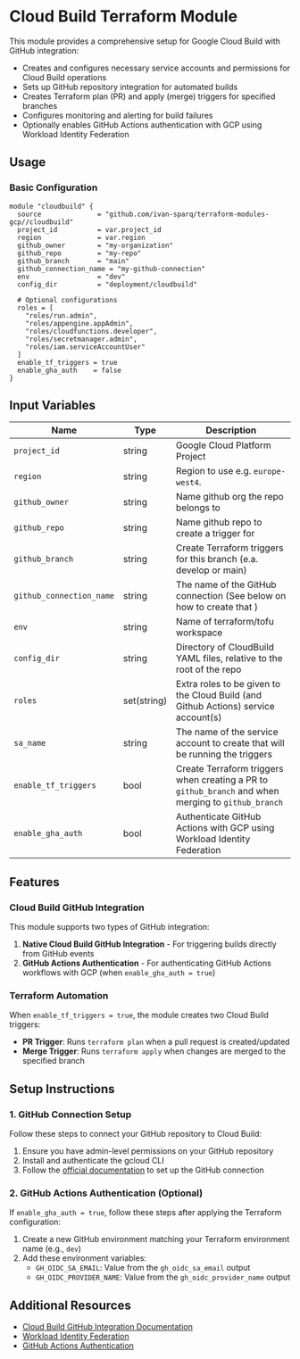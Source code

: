 # Cloud Build Terraform Module

This module provides a comprehensive setup for Google Cloud Build with GitHub integration:

- Creates and configures necessary service accounts and permissions for Cloud Build operations
- Sets up GitHub repository integration for automated builds
- Creates Terraform plan (PR) and apply (merge) triggers for specified branches
- Configures monitoring and alerting for build failures
- Optionally enables GitHub Actions authentication with GCP using Workload Identity Federation

## Usage

### Basic Configuration

```hcl
module "cloudbuild" {
  source              = "github.com/ivan-sparq/terraform-modules-gcp//cloudbuild"
  project_id          = var.project_id
  region              = var.region
  github_owner        = "my-organization"
  github_repo         = "my-repo"
  github_branch       = "main"
  github_connection_name = "my-github-connection"
  env                 = "dev"
  config_dir          = "deployment/cloudbuild"

  # Optional configurations
  roles = [
    "roles/run.admin",
    "roles/appengine.appAdmin",
    "roles/cloudfunctions.developer",
    "roles/secretmanager.admin",
    "roles/iam.serviceAccountUser"
  ]
  enable_tf_triggers = true
  enable_gha_auth    = false
}
```

## Input Variables

| Name                     | Type        | Description                                                                                         |
| ------------------------ | ----------- | --------------------------------------------------------------------------------------------------- |
| `project_id`             | string      | Google Cloud Platform Project                                                                       |
| `region`                 | string      | Region to use e.g. `europe-west4`.                                                                  |
| `github_owner`           | string      | Name github org the repo belongs to                                                                 |
| `github_repo`            | string      | Name github repo to create a trigger for                                                            |
| `github_branch`          | string      | Create Terraform triggers for this branch (e.a. develop or main)                                    |
| `github_connection_name` | string      | The name of the GitHub connection (See below on how to create that )                                |
| `env`                    | string      | Name of terraform/tofu workspace                                                                    |
| `config_dir`             | string      | Directory of CloudBuild YAML files, relative to the root of the repo                                |
| `roles`                  | set(string) | Extra roles to be given to the Cloud Build (and Github Actions) service account(s)                  |
| `sa_name`                | string      | The name of the service account to create that will be running the triggers                         |
| `enable_tf_triggers`     | bool        | Create Terraform triggers when creating a PR to `github_branch` and when merging to `github_branch` |
| `enable_gha_auth`        | bool        | Authenticate GitHub Actions with GCP using Workload Identity Federation                             |

## Features

### Cloud Build GitHub Integration

This module supports two types of GitHub integration:

1. **Native Cloud Build GitHub Integration** - For triggering builds directly from GitHub events
2. **GitHub Actions Authentication** - For authenticating GitHub Actions workflows with GCP (when `enable_gha_auth = true`)

### Terraform Automation

When `enable_tf_triggers = true`, the module creates two Cloud Build triggers:

- **PR Trigger**: Runs `terraform plan` when a pull request is created/updated
- **Merge Trigger**: Runs `terraform apply` when changes are merged to the specified branch

## Setup Instructions

### 1. GitHub Connection Setup

Follow these steps to connect your GitHub repository to Cloud Build:

1. Ensure you have admin-level permissions on your GitHub repository
2. Install and authenticate the gcloud CLI
3. Follow the [official documentation](https://cloud.google.com/build/docs/automating-builds/github/connect-repo-github?generation=2nd-gen) to set up the GitHub connection

### 2. GitHub Actions Authentication (Optional)

If `enable_gha_auth = true`, follow these steps after applying the Terraform configuration:

1. Create a new GitHub environment matching your Terraform environment name (e.g., `dev`)
2. Add these environment variables:
   - `GH_OIDC_SA_EMAIL`: Value from the `gh_oidc_sa_email` output
   - `GH_OIDC_PROVIDER_NAME`: Value from the `gh_oidc_provider_name` output

## Additional Resources

- [Cloud Build GitHub Integration Documentation](https://cloud.google.com/build/docs/automating-builds/github/connect-repo-github)
- [Workload Identity Federation](https://cloud.google.com/iam/docs/workload-identity-federation)
- [GitHub Actions Authentication](https://github.com/google-github-actions/auth)
